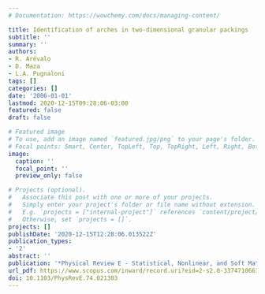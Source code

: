 ```yaml
---
# Documentation: https://wowchemy.com/docs/managing-content/

title: Identification of arches in two-dimensional granular packings
subtitle: ''
summary: ''
authors:
- R. Arévalo
- D. Maza
- L.A. Pugnaloni
tags: []
categories: []
date: '2006-01-01'
lastmod: 2020-12-15T09:28:06-03:00
featured: false
draft: false

# Featured image
# To use, add an image named `featured.jpg/png` to your page's folder.
# Focal points: Smart, Center, TopLeft, Top, TopRight, Left, Right, BottomLeft, Bottom, BottomRight.
image:
  caption: ''
  focal_point: ''
  preview_only: false

# Projects (optional).
#   Associate this post with one or more of your projects.
#   Simply enter your project's folder or file name without extension.
#   E.g. `projects = ["internal-project"]` references `content/project/deep-learning/index.md`.
#   Otherwise, set `projects = []`.
projects: []
publishDate: '2020-12-15T12:28:06.013522Z'
publication_types:
- '2'
abstract: ''
publication: '*Physical Review E - Statistical, Nonlinear, and Soft Matter Physics*'
url_pdf: https://www.scopus.com/inward/record.uri?eid=2-s2.0-33747106617&doi=10.1103%2fPhysRevE.74.021303&partnerID=40&md5=c45882a52b5b5f88f326f7359018e20d
doi: 10.1103/PhysRevE.74.021303
---
```

